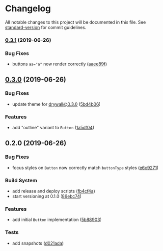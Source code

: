 # Changelog

All notable changes to this project will be documented in this file. See [standard-version](https://github.com/conventional-changelog/standard-version) for commit guidelines.

### [0.3.1](https://github.com/zillow/drywall-theme-bootstrap/compare/v0.3.0...v0.3.1) (2019-06-26)


### Bug Fixes

* buttons `as="a"` now render correctly ([aaee89f](https://github.com/zillow/drywall-theme-bootstrap/commit/aaee89f))



## [0.3.0](https://github.com/zillow/drywall-theme-bootstrap/compare/v0.2.0...v0.3.0) (2019-06-26)


### Bug Fixes

* update theme for drywall@0.3.0 ([5bd4b06](https://github.com/zillow/drywall-theme-bootstrap/commit/5bd4b06))


### Features

* add "outline" variant to `Button` ([1a5df04](https://github.com/zillow/drywall-theme-bootstrap/commit/1a5df04))



## 0.2.0 (2019-06-26)


### Bug Fixes

* focus styles on `Button` now correctly match `buttonType` styles ([e6c9271](https://github.com/zillow/drywall-theme-bootstrap/commit/e6c9271))


### Build System

* add release and deploy scripts ([fb4cf4a](https://github.com/zillow/drywall-theme-bootstrap/commit/fb4cf4a))
* start versioning at 0.1.0 ([86ebc74](https://github.com/zillow/drywall-theme-bootstrap/commit/86ebc74))


### Features

* add initial `Button` implementation ([5b88903](https://github.com/zillow/drywall-theme-bootstrap/commit/5b88903))


### Tests

* add snapshots ([d021ada](https://github.com/zillow/drywall-theme-bootstrap/commit/d021ada))

